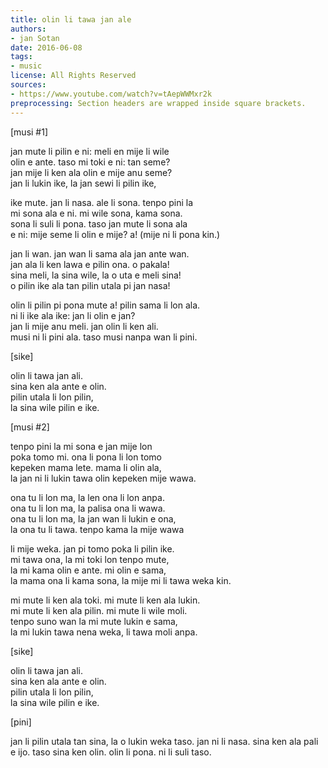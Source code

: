 ```yaml
---
title: olin li tawa jan ale
authors:
- jan Sotan
date: 2016-06-08
tags:
- music
license: All Rights Reserved
sources:
- https://www.youtube.com/watch?v=tAepWWMxr2k
preprocessing: Section headers are wrapped inside square brackets.
---
```


[musi #1]

jan mute li pilin e ni: meli en mije li wile  \
olin e ante. taso mi toki e ni: tan seme?  \
jan mije li ken ala olin e mije anu seme?  \
jan li lukin ike, la jan sewi li pilin ike,

ike mute. jan li nasa. ale li sona. tenpo pini la  \
mi sona ala e ni. mi wile sona, kama sona.  \
sona li suli li pona. taso jan mute li sona ala  \
e ni: mije seme li olin e mije? a! (mije ni li pona kin.)

jan li wan. jan wan li sama ala jan ante wan.  \
jan ala li ken lawa e pilin ona. o pakala!  \
sina meli, la sina wile, la o uta e meli sina!  \
o pilin ike ala tan pilin utala pi jan nasa!

olin li pilin pi pona mute a! pilin sama li lon ala.  \
ni li ike ala ike: jan li olin e jan?  \
jan li mije anu meli. jan olin li ken ali.  \
musi ni li pini ala. taso musi nanpa wan li pini.

[sike]

olin li tawa jan ali.  \
sina ken ala ante e olin.  \
pilin utala li lon pilin,  \
la sina wile pilin e ike.

[musi #2]

tenpo pini la mi sona e jan mije lon  \
poka tomo mi. ona li pona li lon tomo  \
kepeken mama lete. mama li olin ala,  \
la jan ni li lukin tawa olin kepeken mije wawa.

ona tu li lon ma, la len ona li lon anpa.  \
ona tu li lon ma, la palisa ona li wawa.  \
ona tu li lon ma, la jan wan li lukin e ona,  \
la ona tu li tawa. tenpo kama la mije wawa

li mije weka. jan pi tomo poka li pilin ike.  \
mi tawa ona, la mi toki lon tenpo mute,  \
la mi kama olin e ante. mi olin e sama,  \
la mama ona li kama sona, la mije mi li tawa weka kin.

mi mute li ken ala toki. mi mute li ken ala lukin.  \
mi mute li ken ala pilin. mi mute li wile moli.  \
tenpo suno wan la mi mute lukin e sama,  \
la mi lukin tawa nena weka, li tawa moli anpa.

[sike]

olin li tawa jan ali.  \
sina ken ala ante e olin.  \
pilin utala li lon pilin,  \
la sina wile pilin e ike.

[pini]

jan li pilin utala tan sina, la o lukin weka taso. jan ni li nasa. sina ken ala pali e ijo. taso sina ken olin. olin li pona. ni li suli taso.